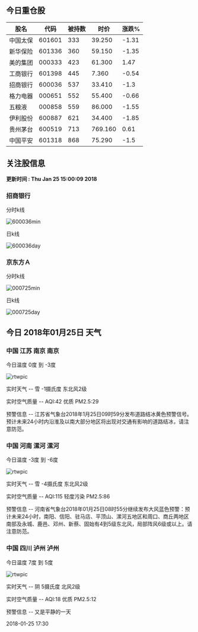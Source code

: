 
## 今日重仓股 

|股名|代码|被持数|时价|涨跌%|
|---|---|---|---|---|
|中国太保|601601|333|39.250|-1.31|
|新华保险|601336|360|59.150|-1.35|
|美的集团|000333|423|61.300|1.47|
|工商银行|601398|445|7.360|-0.54|
|招商银行|600036|537|33.410|-1.3|
|格力电器|000651|552|55.400|-0.66|
|五粮液|000858|559|86.000|-1.55|
|伊利股份|600887|621|34.400|-1.85|
|贵州茅台|600519|713|769.160|0.61|
|中国平安|601318|868|75.290|-1.5|

## 关注股信息
**更新时间 : Thu Jan 25 15:00:09 2018**
### 招商银行 
分时k线

![600036min](http://image.sinajs.cn/newchart/min/n/sh600036.gif)

日k线

![600036day](http://image.sinajs.cn/newchart/daily/n/sh600036.gif)

### 京东方Ａ 
分时k线

![000725min](http://image.sinajs.cn/newchart/min/n/sz000725.gif)

日k线

![000725day](http://image.sinajs.cn/newchart/daily/n/sz000725.gif)
## 今日 2018年01月25日 天气
### 中国 江苏 南京 南京

今日温度 0度 到 -3度

![rtwpic](http://app1.showapi.com/weather/icon/day/302.png)

实时天气 -- 雪 -1摄氏度 东北风2级

实时空气质量 -- AQI:42 优质 PM2.5:29

预警信息 -- 江苏省气象台2018年1月25日09时59分发布道路结冰黄色预警信号。预计未来24小时内沿淮及以南大部分地区将出现对交通有影响的道路结冰，请注意防范。
    
### 中国 河南 漯河 漯河

今日温度 -3度 到 -6度

![rtwpic](http://app1.showapi.com/weather/icon/day/302.png)

实时天气 -- 雪 -4摄氏度 东北风2级

实时空气质量 -- AQI:115 轻度污染 PM2.5:86

预警信息 -- 河南省气象台2018年01月25日08时55分继续发布大风蓝色预警：预计未来24小时，南阳、信阳、驻马店、平顶山、漯河五地区和周口、商丘两地区南部及永城、鹿邑、邓州、新蔡、固始有4到5级东北风，局部阵风6级或以上。请注意防范。
    
### 中国 四川 泸州 泸州

今日温度 7度 到 5度

![rtwpic](http://app1.showapi.com/weather/icon/day/02.png)

实时天气 -- 阴 5摄氏度 北风2级

实时空气质量 -- AQI:18 优质 PM2.5:12

预警信息 -- 又是平静的一天
    
2018-01-25 17:30